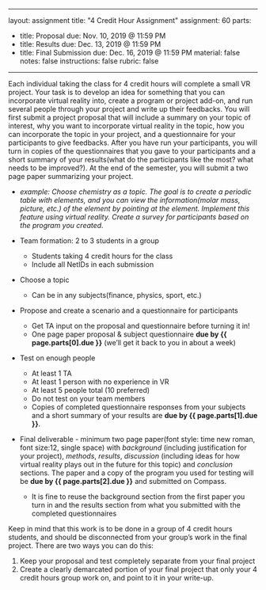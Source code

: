 
---
layout: assignment
title: "4 Credit Hour Assignment"
assignment: 60
parts:
  - title: Proposal
    due: Nov. 10, 2019 @ 11:59 PM
  - title: Results
    due: Dec. 13, 2019 @ 11:59 PM
  - title: Final Submission
    due: Dec. 16, 2019 @ 11:59 PM
material: false
notes: false
instructions: false
rubric: false
---

Each individual taking the class for 4 credit hours will complete a small VR project. Your task is to develop an idea for something that you can incorporate virtual reality into, create a program or project add-on, and run several people through your project and write up their feedbacks. You will first submit a project proposal that will include a summary on your topic of interest, why you want to incorporate virtual reality in the topic, how you can incorporate the topic in your project, and a questionnaire for your participants to give feedbacks. After you have run your participants, you will turn in copies of the questionnaires that you gave to your participants and a short summary of your results(what do the participants like the most? what needs to be improved?). At the end of the semester, you will submit a two page paper summarizing your project.
- _example: Choose chemistry as a topic. The goal is to create a periodic table with elements, and you can view the information(molar mass, picture, etc.) of the element by pointing at the element. Implement this feature using virtual reality. Create a survey for participants based on the program you created._

- Team formation: 2 to 3 students in a group
  - Students taking 4 credit hours for the class
  - Include all NetIDs in each submission
- Choose a topic
  - Can be in any subjects(finance, physics, sport, etc.)
- Propose and create a scenario and a questionnaire for participants
  - Get TA input on the proposal and questionnaire before turning it in!
  - One page paper proposal & subject questionnaire **due by {{ page.parts[0].due }}** (we’ll get it back to you in about a week)
- Test on enough people
  - At least 1 TA
  - At least 1 person with no experience in VR
  - At least 5 people total (10 preferred)
  - Do not test on your team members
  - Copies of completed questionnaire responses from your subjects and a short summary of your results are **due by {{ page.parts[1].due }}**.
- Final deliverable - minimum two page paper(font style: time new roman, font size:12, single space) with _background_ (including justification for your project), _methods_, _results_, _discussion_ (including ideas for how virtual reality plays out in the future for this topic) and _conclusion_ sections. The paper and a copy of the program you used for testing will be **due by {{ page.parts[2].due }}** and submitted on Compass.
  - It is fine to reuse the background section from the first paper you turn in and the results section from what you submitted with the completed questionnaires

Keep in mind that this work is to be done in a group of 4 credit hours students, and should be disconnected from your group’s work in the final project. There are two ways you can do this:
1. Keep your proposal and test completely separate from your final project
1. Create a clearly demarcated portion of your final project that only your 4 credit hours group work on, and point to it in your write-up.
